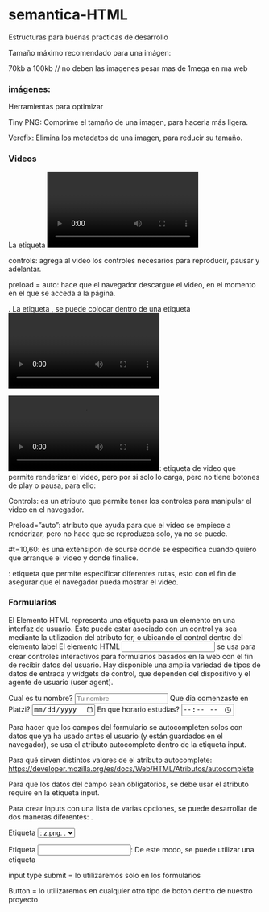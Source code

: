 # semantica-HTML
Estructuras para buenas practicas de desarrollo

Tamaño máximo recomendado para una imágen:

70kb a 100kb   // no deben las imagenes pesar mas de 1mega en ma web
###  imágenes:

Herramientas para optimizar

Tiny PNG: Comprime el tamaño de una imagen, para hacerla más ligera.

Verefix: Elimina los metadatos de una imagen, para reducir su tamaño.

### Videos

La etiqueta <video>, tiene algunos atributos como:
.

controls: agrega al video los controles necesarios para reproducir, pausar y adelantar.

preload = auto: hace que el navegador descargue el video, en el momento en el que se acceda a la página.

.
La etiqueta <source>, se puede colocar dentro de una etiqueta <video> varias veces, para especificar diferentes rutas. Esto para asegurar que cualquier navegador pueda mostrar el video.
  
  <video src=””></video>: etiqueta de video que permite renderizar el video, pero por si solo lo carga, pero no tiene botones de play o pausa, para ello:

Controls: es un atributo que permite tener los controles para manipular el video en el navegador.

Preload=”auto”: atributo que ayuda para que el video se empiece a renderizar, pero no hace que se reproduzca solo, ya no se puede.

#t=10,60: es una extensipon de sourse donde se especifica cuando quiero que arranque el video y donde finalice.

<source />: etiqueta que permite especificar diferentes rutas, esto con el fin de asegurar que el navegador pueda mostrar el video.
  
  
  ### Formularios
  
  El Elemento HTML <label> representa una etiqueta para un elemento en una interfaz de usuario. Este puede estar asociado con un control ya sea mediante la utilizacion del atributo for, o ubicando el control dentro del elemento label
El elemento HTML <input> se usa para crear controles interactivos para formularios basados en la web con el fin de recibir datos del usuario. Hay disponible una amplia variedad de tipos de datos de entrada y widgets de control, que dependen del dispositivo y el agente de usuario (user agent).
  
   <form action="">
    <label for="nombre">
      <span>Cual es tu nombre?</span>
      <input type="text" id="nombre" placeholder="Tu nombre" required>
    </label>
    <label for="inicio-platzi">
      <span>Que dia comenzaste en Platzi?</span>
      <input type="date" id="inicio-platzi" >
    </label>
    <label for="horario">
      <span>En que horario estudias?</span>
      <input type="time" id="horario" >
    </label>
  </form>
  
  
  Para hacer que los campos del formulario se autocompleten solos con datos que ya ha usado antes el usuario (y están guardados en el navegador), se usa el atributo autocomplete dentro de la etiqueta input.

Para qué sirven distintos valores de el atributo autocomplete: https://developer.mozilla.org/es/docs/Web/HTML/Atributos/autocomplete

Para que los datos del campo sean obligatorios, se debe usar el atributo require en la etiqueta input.

Para crear inputs con una lista de varias opciones, se puede desarrollar de dos maneras diferentes:
.

Etiqueta <select>: Esta permite crear la lista, con las etiquetas <option>:
z.png.
.

Etiqueta <input list = “”>: De este modo, se puede utilizar una etiqueta <datalist> con etiquetas <option> dentro del input. De este modo, el usuario puede escribir dentro del input, y filtrar los resultados de la lista:
y.png.
  
  
  input type submit = lo utilizaremos solo en los formularios

Button = lo utilizaremos en cualquier otro tipo de boton dentro de nuestro proyecto
  
